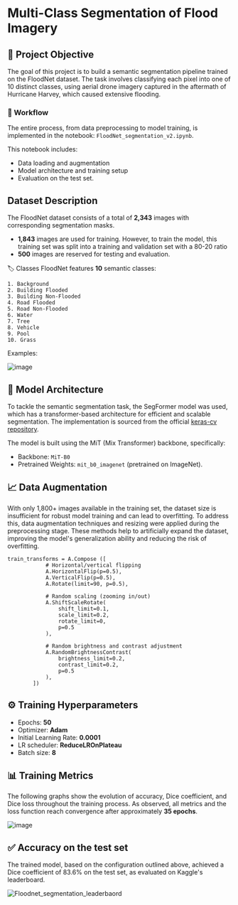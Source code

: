 # Multi-Class Segmentation of Flood Imagery

## 🎯 Project Objective
The goal of this project is to build a semantic segmentation pipeline trained on the FloodNet dataset. The task involves classifying each pixel into one of 10 distinct classes, using aerial drone imagery captured in the aftermath of Hurricane Harvey, which caused extensive flooding.

### 📘 Workflow
The entire process, from data preprocessing to model training, is implemented in the notebook:
`FloodNet_segmentation_v2.ipynb`.

This notebook includes:

- Data loading and augmentation<br>
- Model architecture and training setup<br>
- Evaluation on the test set.
  
## Dataset Description

The FloodNet dataset consists of a total of __2,343__ images with corresponding segmentation masks.

- __1,843__ images are used for training. However, to train the model, this training set was split into a training and validation set with a 80-20 ratio<br>
- __500__ images are reserved for testing and evaluation.

🏷️ Classes
FloodNet features __10__ semantic classes:
```
1. Background  
2. Building Flooded  
3. Building Non-Flooded  
4. Road Flooded  
5. Road Non-Flooded  
6. Water  
7. Tree  
8. Vehicle  
9. Pool  
10. Grass
```
Examples:<br>

![image](https://github.com/user-attachments/assets/6461d545-a1a9-4191-ab2b-f2b9fd1c608f) 

## 🧠 Model Architecture

To tackle the semantic segmentation task, the SegFormer model was used, which has a transformer-based architecture for efficient and scalable segmentation.
The implementation is sourced from the official [keras-cv repository](https://github.com/keras-team/keras-cv).

The model is built using the MiT (Mix Transformer) backbone, specifically:

- Backbone: `MiT-B0`<br>
- Pretrained Weights: `mit_b0_imagenet` (pretrained on ImageNet).

## 📈 Data Augmentation

With only 1,800+ images available in the training set, the dataset size is insufficient for robust model training and can lead to overfitting. To address this, data augmentation techniques and resizing were applied during the preprocessing stage. These methods help to artificially expand the dataset, improving the model's generalization ability and reducing the risk of overfitting.

```
train_transforms = A.Compose ([
            # Horizontal/vertical flipping
            A.HorizontalFlip(p=0.5),
            A.VerticalFlip(p=0.5),  
            A.Rotate(limit=90, p=0.5),

            # Random scaling (zooming in/out)
            A.ShiftScaleRotate(
                shift_limit=0.1,   
                scale_limit=0.2,   
                rotate_limit=0,    
                p=0.5              
            ),

            # Random brightness and contrast adjustment
            A.RandomBrightnessContrast(
                brightness_limit=0.2,  
                contrast_limit=0.2,    
                p=0.5
            ),
        ])
 ```

## ⚙️ Training Hyperparameters

- Epochs: __50__<br>
- Optimizer: __Adam__<br>
- Initial Learning Rate: __0.0001__<br>
- LR scheduler: __ReduceLROnPlateau__<br>
- Batch size: __8__<br>

## 📊 Training Metrics

The following graphs show the evolution of accuracy, Dice coefficient, and Dice loss throughout the training process. As observed, all metrics and the loss function reach convergence after approximately __35 epochs__.

![image](https://github.com/user-attachments/assets/94cb5a09-64c0-4cc2-988b-6c259ec66823)
    
## ✅ Accuracy on the test set

The trained model, based on the configuration outlined above, achieved a Dice coefficient of 83.6% on the test set, as evaluated on Kaggle's leaderboard.

![Floodnet_segmentation_leaderbaord](https://github.com/user-attachments/assets/53f18eab-bf4e-4b94-9a1f-42afdf393374)


